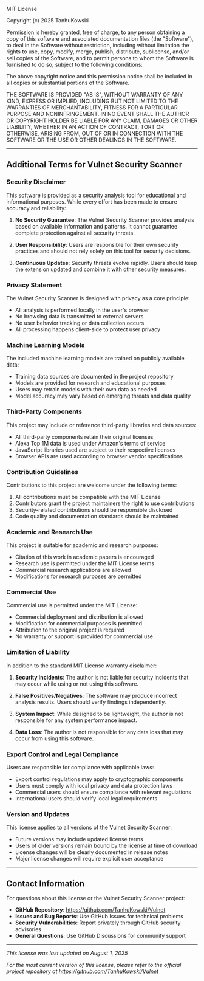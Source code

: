 MIT License

Copyright (c) 2025 TanhuKowski

Permission is hereby granted, free of charge, to any person obtaining a copy
of this software and associated documentation files (the "Software"), to deal
in the Software without restriction, including without limitation the rights
to use, copy, modify, merge, publish, distribute, sublicense, and/or sell
copies of the Software, and to permit persons to whom the Software is
furnished to do so, subject to the following conditions:

The above copyright notice and this permission notice shall be included in all
copies or substantial portions of the Software.

THE SOFTWARE IS PROVIDED "AS IS", WITHOUT WARRANTY OF ANY KIND, EXPRESS OR
IMPLIED, INCLUDING BUT NOT LIMITED TO THE WARRANTIES OF MERCHANTABILITY,
FITNESS FOR A PARTICULAR PURPOSE AND NONINFRINGEMENT. IN NO EVENT SHALL THE
AUTHOR OR COPYRIGHT HOLDER BE LIABLE FOR ANY CLAIM, DAMAGES OR OTHER
LIABILITY, WHETHER IN AN ACTION OF CONTRACT, TORT OR OTHERWISE, ARISING FROM,
OUT OF OR IN CONNECTION WITH THE SOFTWARE OR THE USE OR OTHER DEALINGS IN THE
SOFTWARE.

---

## Additional Terms for Vulnet Security Scanner

### Security Disclaimer

This software is provided as a security analysis tool for educational and 
informational purposes. While every effort has been made to ensure accuracy 
and reliability:

1. **No Security Guarantee**: The Vulnet Security Scanner provides analysis 
   based on available information and patterns. It cannot guarantee complete 
   protection against all security threats.

2. **User Responsibility**: Users are responsible for their own security 
   practices and should not rely solely on this tool for security decisions.

3. **Continuous Updates**: Security threats evolve rapidly. Users should 
   keep the extension updated and combine it with other security measures.

### Privacy Statement

The Vulnet Security Scanner is designed with privacy as a core principle:

- All analysis is performed locally in the user's browser
- No browsing data is transmitted to external servers
- No user behavior tracking or data collection occurs
- All processing happens client-side to protect user privacy

### Machine Learning Models

The included machine learning models are trained on publicly available data:

- Training data sources are documented in the project repository
- Models are provided for research and educational purposes
- Users may retrain models with their own data as needed
- Model accuracy may vary based on emerging threats and data quality

### Third-Party Components

This project may include or reference third-party libraries and data sources:

- All third-party components retain their original licenses
- Alexa Top 1M data is used under Amazon's terms of service
- JavaScript libraries used are subject to their respective licenses
- Browser APIs are used according to browser vendor specifications

### Contribution Guidelines

Contributions to this project are welcome under the following terms:

1. All contributions must be compatible with the MIT License
2. Contributors grant the project maintainers the right to use contributions
3. Security-related contributions should be responsible disclosed
4. Code quality and documentation standards should be maintained

### Academic and Research Use

This project is suitable for academic and research purposes:

- Citation of this work in academic papers is encouraged
- Research use is permitted under the MIT License terms
- Commercial research applications are allowed
- Modifications for research purposes are permitted

### Commercial Use

Commercial use is permitted under the MIT License:

- Commercial deployment and distribution is allowed
- Modification for commercial purposes is permitted
- Attribution to the original project is required
- No warranty or support is provided for commercial use

### Limitation of Liability

In addition to the standard MIT License warranty disclaimer:

1. **Security Incidents**: The author is not liable for security incidents 
   that may occur while using or not using this software.

2. **False Positives/Negatives**: The software may produce incorrect analysis 
   results. Users should verify findings independently.

3. **System Impact**: While designed to be lightweight, the author is not 
   responsible for any system performance impact.

4. **Data Loss**: The author is not responsible for any data loss that may 
   occur from using this software.

### Export Control and Legal Compliance

Users are responsible for compliance with applicable laws:

- Export control regulations may apply to cryptographic components
- Users must comply with local privacy and data protection laws
- Commercial users should ensure compliance with relevant regulations
- International users should verify local legal requirements

### Version and Updates

This license applies to all versions of the Vulnet Security Scanner:

- Future versions may include updated license terms
- Users of older versions remain bound by the license at time of download
- License changes will be clearly documented in release notes
- Major license changes will require explicit user acceptance

---

## Contact Information

For questions about this license or the Vulnet Security Scanner project:

- **GitHub Repository**: https://github.com/TanhuKowski/Vulnet
- **Issues and Bug Reports**: Use GitHub Issues for technical problems
- **Security Vulnerabilities**: Report privately through GitHub security advisories
- **General Questions**: Use GitHub Discussions for community support

---

*This license was last updated on August 1, 2025*

*For the most current version of this license, please refer to the official 
project repository at https://github.com/TanhuKowski/Vulnet*
